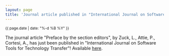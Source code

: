 ```yaml
---
layout: page
title: 'Journal article published in "International Journal on Software Tools for Technology Transfer"'
---
```


<small>{{ page.date | date: "%-d %B %Y" }}</small>

The journal article "Preface by the section editors", by Zuck, L., Attie, P., Cortesi, A., has just been published in "International Journal on Software Tools for Technology Transfer"! Available [here](https://doi.org/10.1007/s10009-004-0144-y).
